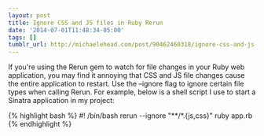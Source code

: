 ```yaml
---
layout: post
title: Ignore CSS and JS files in Ruby Rerun
date: '2014-07-01T11:48:34-05:00'
tags: []
tumblr_url: http://michaelehead.com/post/90462460318/ignore-css-and-js-files-in-ruby-rerun
---
```

If you're using the Rerun gem to watch for file changes in your Ruby web application, you may find it annoying that CSS and JS file changes cause the entire application to restart. Use the –ignore flag to ignore certain file types when calling Rerun. For example, below is a shell script I use to start a Sinatra application in my project:

{% highlight bash %}
#! /bin/bash
rerun --ignore "**/*.{js,css}" ruby app.rb
{% endhighlight %}